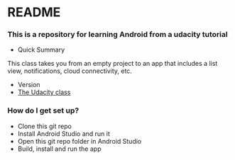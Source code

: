 # README #

### This is a repository for learning Android from a udacity tutorial ###

* Quick Summary

This class takes you from an empty project to an app that includes a list view, notifications, cloud connectivity, etc.
* Version
* [The Udacity class](https://www.udacity.com/course/developing-android-apps--ud853)

### How do I get set up? ###

* Clone this git repo
* Install Android Studio and run it
* Open this git repo folder in Android Studio
* Build, install and run the app